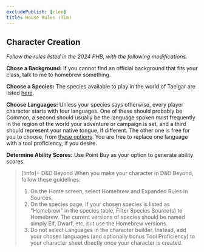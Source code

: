 ```yaml
---
excludePublish: [clee]
title: House Rules (Tim)
---
```

## Character Creation

*Follow the rules listed in the 2024 PHB, with the following modifications.*

**Chose a Background:** If you cannot find an official background that fits your class, talk to me to homebrew something. 

**Choose a Species:** The species available to play in the world of Taelgar are listed [here](<../../species/mechanics/species-of-taelgar.md>).

**Choose Languages:** Unless your species says otherwise, every player character starts with four languages. One of these should probably be Common, a second should usually be the language spoken most frequently in the region of the world your adventure or campaign is set, and a third should represent your native tongue, if different. The other one is free for you to choose, from [these options](<../languages.md>). You are free to replace one language with a tool proficiency, if you desire. 

**Determine Ability Scores:** Use Point Buy as your option to generate ability scores. 

>[!info]+ D&D Beyond
> When you make your character in D&D Beyond, follow these guidelines:
> 1. On the Home screen, select Homebrew and Expanded Rules in Sources. 
> 2. On the species page, if your chosen species is listed as "Homebrew" in the species table, Filter Species Source(s) to Homebrew. The current versions of species should be named simply Elf, Dwarf, etc, but use the Homebrew versions. 
> 3. Do not select Languages in the character builder. Instead, add your chosen languages (and optionally bonus Tool Proficiency) to your character sheet directly once your character is created.

